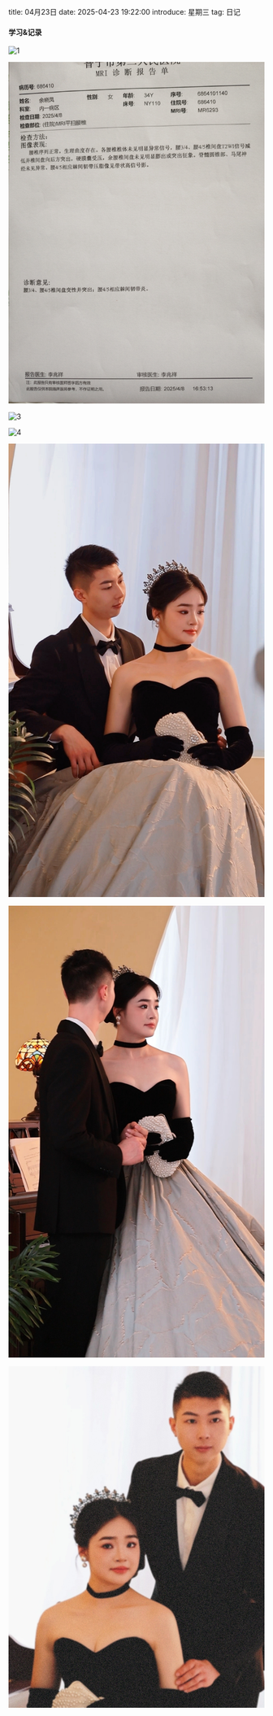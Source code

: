title: 04月23日
date: 2025-04-23 19:22:00
introduce: 星期三
tag: 日记

#### 学习&记录
![1](/static/img/2025/04/23/1.jpg)

![2](/static/img/2025/04/23/2.jpg)

![3](/static/img/2025/04/23/3.jpg)

![4](/static/img/2025/04/23/4.jpg)

![5](/static/img/2025/04/23/5.jpg)

![6](/static/img/2025/04/23/6.jpg)

![7](/static/img/2025/04/23/7.jpg)

